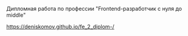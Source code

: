 Дипломная работа по профессии "Frontend-разработчик с нуля до middle"

https://deniskomov.github.io/fe_2_diplom-/
